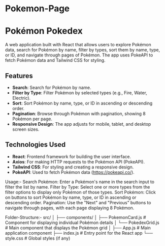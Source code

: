 # Pokemon-Page
# Pokémon Pokedex

A web application built with React that allows users to explore Pokémon data, search for Pokémon by name, filter by types, sort them by name, type, or ID, and navigate through pages of Pokémon. The app uses PokeAPI to fetch Pokémon data and Tailwind CSS for styling.

## Features

- **Search**: Search for Pokémon by name.
- **Filter by Type**: Filter Pokémon by selected types (e.g., Fire, Water, Electric).
- **Sort**: Sort Pokémon by name, type, or ID in ascending or descending order.
- **Pagination**: Browse through Pokémon with pagination, showing 8 Pokémon per page.
- **Responsive Design**: The app adjusts for mobile, tablet, and desktop screen sizes.

## Technologies Used

- **React**: Frontend framework for building the user interface.
- **Axios**: For making HTTP requests to the Pokémon API (PokeAPI).
- **Tailwind CSS**: For styling and creating a responsive design.
- **PokeAPI**: Used to fetch Pokémon data (https://pokeapi.co/).

Usage:-
Search Pokémon: Enter a Pokémon's name in the search input to filter the list by name.
Filter by Type: Select one or more types from the filter options to display only Pokémon of those types.
Sort Pokémon: Click on buttons to sort Pokémon by name, type, or ID in ascending or descending order.
Pagination: Use the "Next" and "Previous" buttons to navigate through pages, with each page displaying 8 Pokémon.

Folder-Structure:-
src/
│
├── components/
│   ├── PokemonCard.js       # Component for displaying individual Pokémon details
│   └── PokedexGrid.js       # Main component that displays the Pokémon grid
│
├── App.js                   # Main application component
├── index.js                 # Entry point for the React app
└── style.css                # Global styles (if any)

